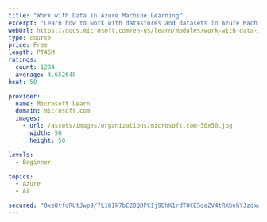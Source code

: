```yaml
---
title: "Work with Data in Azure Machine Learning"
excerpt: "Learn how to work with datastores and datasets in Azure Machine Learning."
webUrl: https://docs.microsoft.com/en-us/learn/modules/work-with-data-in-aml/
type: course
price: Free
length: PT45M
ratings:
  count: 1284
  average: 4.652648
heat: 50

provider:
  name: Microsoft Learn
  domain: microsoft.com
  images:
    - url: /assets/images/organizations/microsoft.com-50x50.jpg
      width: 50
      height: 50

levels:
  - Beginner

topics:
  - Azure
  - AI

secured: "0xe8tfoRUtJwp9/7L18Ik7bC20QDPCIj9DhK1rdTOCESoaZV4tRXbehYJzdxwe4uap9o65Ml9PFKiC4ZotPeEg6GofS1yPq6hmhCJe56N8nS2ValneLaEFC1546/1Flgc60PLyV4EdE/gv0qp6TxIB2LQlNi6lcHSyV5sztLAnloqHhPdpJRqd5hRbBNz+/twzUJaD6RErIGJBuyb98+5rdtVxPS4nNzffPG1g8uG1FoTnf/pfLWS0uZTdG/fi36iauRG4+lYPYbJ9Rapt0Pa0PHQDBQWcx4el/saRv73iT8n+Rzqu+D3QcQjMUqBisnis6FYieLCBrTQuZ3ffEqZY3ORjcg820dTKXVsXOvtDtPmN/augnuT9AZgYtZ1NrM/3EohqCCJY4l9tE7eNIRV2v0u3FyQzdHvp8IfgYDZmM=;/y9j5nCz+UsTW97riR7/+g=="
---
```


